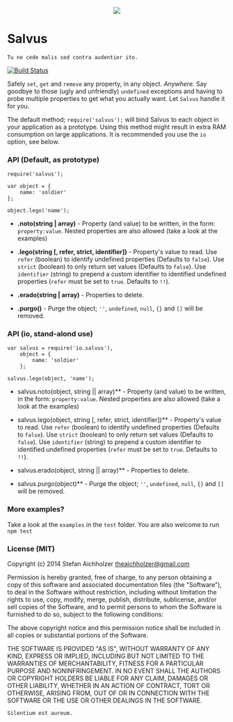<div align="center" style="margin:30px 0 40px">
	<img src="http://www.analogbird.com/static/img/playground/salvusjs.png"/>
</div>


Salvus
=========
```
Tu ne cede malis sed contra audentior ito.
```

[![Build Status](https://travis-ci.org/SalvusJS/Salvus.svg)](https://travis-ci.org/SalvusJS/Salvus)

Safely `set`, `get` and `remove` any property, in any object. *Anywhere.*
Say goodbye to those (ugly and unfriendly) `undefined` exceptions and having to probe multiple properties to get what you actually want. Let `Salvus` handle it for you.

The default method; `require('salvus');` will bind Salvus to each object in your application as a prototype. Using this method might result in extra RAM consumption on large applications. It is recommended you use the `io` option, see below.


### API (Default, as prototype)

```
require('salvus');

var object = {
	name: 'soldier'
};

object.lego('name');
```

 * **.noto(string | array)** - Property (and value) to be written, in the form: `property:value`. Nested properties are also allowed (take a look at the examples)

 * **.lego(string [, refer, strict, identifier])** - Property's value to read. Use `refer` (boolean) to identify undefined properties (Defaults to `false`). Use `strict` (boolean) to only return set values (Defaults to `false`). Use `identifier` (string) to prepend a custom identifier to identified undefined properties (`refer` must be set to `true`. Defaults to `!!`).

 * **.erado(string | array)** - Properties to delete.

 * **.purgo()** - Purge the object; `''`, `undefined`, `null`, `{}` and `[]` will be removed.


### API (io, stand-alond use)

```
var salvus = require('io.salvus'),
	object = {
		name: 'soldier'
	};

salvus.lego(object, 'name');
```

 * salvus.noto(object, string || array)** - Property (and value) to be written, in the form: `property:value`. Nested properties are also allowed (take a look at the examples)

 * salvus.lego(object, string [, refer, strict, identifier])** - Property's value to read. Use `refer` (boolean) to identify undefined properties (Defaults to `false`). Use `strict` (boolean) to only return set values (Defaults to `false`). Use `identifier` (string) to prepend a custom identifier to identified undefined properties (`refer` must be set to `true`. Defaults to `!!`).

 * salvus.erado(object, string || array)** - Properties to delete.

 * salvus.purgo(object)** - Purge the object; `''`, `undefined`, `null`, `{}` and `[]` will be removed.


### More examples?

Take a look at the `examples` in the `test` folder.
You are also welcome to run `npm test`


### License (MIT)

Copyright (c) 2014 Stefan Aichholzer <theaichholzer@gmail.com>

Permission is hereby granted, free of charge, to any person obtaining
a copy of this software and associated documentation files (the
"Software"), to deal in the Software without restriction, including
without limitation the rights to use, copy, modify, merge, publish,
distribute, sublicense, and/or sell copies of the Software, and to
permit persons to whom the Software is furnished to do so, subject to
the following conditions:

The above copyright notice and this permission notice shall be
included in all copies or substantial portions of the Software.

THE SOFTWARE IS PROVIDED "AS IS", WITHOUT WARRANTY OF ANY KIND,
EXPRESS OR IMPLIED, INCLUDING BUT NOT LIMITED TO THE WARRANTIES OF
MERCHANTABILITY, FITNESS FOR A PARTICULAR PURPOSE AND
NONINFRINGEMENT. IN NO EVENT SHALL THE AUTHORS OR COPYRIGHT HOLDERS BE
LIABLE FOR ANY CLAIM, DAMAGES OR OTHER LIABILITY, WHETHER IN AN ACTION
OF CONTRACT, TORT OR OTHERWISE, ARISING FROM, OUT OF OR IN CONNECTION
WITH THE SOFTWARE OR THE USE OR OTHER DEALINGS IN THE SOFTWARE.


```
Silentium est aureum.
```
